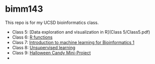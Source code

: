 # bimm143
This repo is for my UCSD bioinformatics class. 

- Class 5: [Data exploration and visualization in R](Class 5/Class5.pdf)
- Class 6: [R functions](Class6/Class6.pdf)
- Class 7: [Introduction to machine learning for Bioinformatics 1](Class7/Class7.pdf)
- Class 8: [Unsupervised learning](Class8/Class8MiniProject.pdf)
- Class 9: [Halloween Candy Mini-Project](/Class9.pdf)
- 
